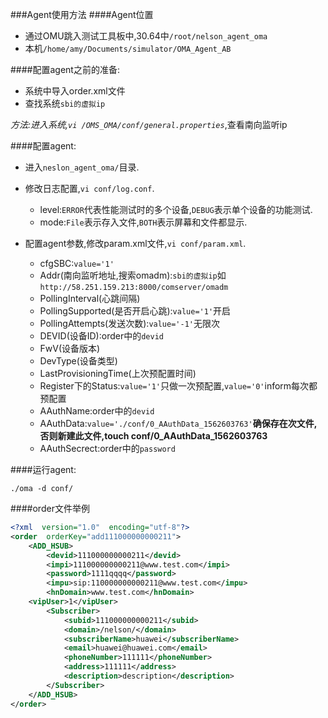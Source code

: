 ###Agent使用方法
####Agent位置
* 通过OMU跳入测试工具板中,30.64中`/root/nelson_agent_oma`
* 本机`/home/amy/Documents/simulator/OMA_Agent_AB`

####配置agent之前的准备:
* 系统中导入order.xml文件
* 查找系统`sbi的虚拟ip`

*方法:进入系统,`vi /OMS_OMA/conf/general.properties`*,查看南向监听ip


####配置agent:
* 进入`neslon_agent_oma/`目录.
* 修改日志配置,`vi conf/log.conf`.
	- level:`ERROR`代表性能测试时的多个设备,`DEBUG`表示单个设备的功能测试.
	- mode:`File`表示存入文件,`BOTH`表示屏幕和文件都显示.

* 配置agent参数,修改param.xml文件,`vi conf/param.xml`.
	- cfgSBC:`value='1'`
	- Addr(南向监听地址,搜索omadm):`sbi的虚拟ip`如`http://58.251.159.213:8000/comserver/omadm`
	- PollingInterval(心跳间隔)
	- PollingSupported(是否开启心跳):`value='1'`开启
	- PollingAttempts(发送次数):`value='-1'`无限次
	- DEVID(设备ID):order中的`devid`
	- FwV(设备版本)
	- DevType(设备类型)
	- LastProvisioningTime(上次预配置时间)
	- Register下的Status:`value='1'`只做一次预配置,`value='0'`inform每次都预配置
	- AAuthName:order中的`devid`
	- AAuthData:`value='./conf/0_AAuthData_1562603763'`**确保存在次文件,否则新建此文件,touch conf/0_AAuthData_1562603763**
	- AAuthSecrect:order中的`password`	

####运行agent:

`./oma -d conf/`

####order文件举例
```xml
<?xml  version="1.0"  encoding="utf-8"?>
<order  orderKey="add111000000000211">  
    <ADD_HSUB>  
        <devid>111000000000211</devid>    
        <impi>111000000000211@www.test.com</impi>    
        <password>1111qqqq</password>    
        <impu>sip:110000000000211@www.test.com</impu>    
        <hnDomain>www.test.com</hnDomain>    
	<vipUser>1</vipUser>
        <Subscriber>  
            <subid>111000000000211</subid>    
            <domain>/nelson/</domain>    
            <subscriberName>huawei</subscriberName>    
            <email>huawei@huawei.com</email>    
            <phoneNumber>111111</phoneNumber>    
            <address>111111</address>    
            <description>description</description>  
        </Subscriber>  
    </ADD_HSUB>  
</order>
```
